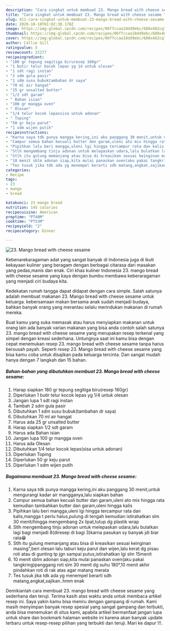 ```yaml
---
description: "Cara singkat untuk membuat 23. Mango bread with cheese sesame Terbukti"
title: "Cara singkat untuk membuat 23. Mango bread with cheese sesame Terbukti"
slug: 411-cara-singkat-untuk-membuat-23-mango-bread-with-cheese-sesame-terbukti
date: 2020-10-10T01:02:30.178Z
image: https://img-global.cpcdn.com/recipes/06ffccaa18dd9ebc/680x482cq70/23-mango-bread-with-cheese-sesame-foto-resep-utama.jpg
thumbnail: https://img-global.cpcdn.com/recipes/06ffccaa18dd9ebc/680x482cq70/23-mango-bread-with-cheese-sesame-foto-resep-utama.jpg
cover: https://img-global.cpcdn.com/recipes/06ffccaa18dd9ebc/680x482cq70/23-mango-bread-with-cheese-sesame-foto-resep-utama.jpg
author: Callie Gill
ratingvalue: 5
reviewcount: 22177
recipeingredient:
- "180 gr tepung segitiga biruresep 160gr"
- "1 butir telur kocok lepas yg 14 untuk olesan"
- "1 sdt ragi instan"
- "2 sdm gula pasir"
- "1 sdm susu bubuktambahan dr saya"
- "70 ml air hangat"
- "25 gr unsalted butter"
- "1/2 sdt garam"
- " Bahan isian"
- "100 gr mangga oven"
- " Olesan"
- "1/4 telur kocok lepassisa untuk adonan"
- " Toping"
- "50 gr keju parut"
- "1 sdm wijen putih"
recipeinstructions:
- "Karna saya tdk punya mangga kering,ini aku panggang 30 menit,untuk mengurangi kadar air mangganya,lalu siapkan bahan"
- "Campur semua bahan kecuali butter dan garam,uleni ato mix hingga rata kemudian tambahkan butter dan garam,uleni hingga kalis"
- "Pipihkan lalu beri mangga,uleni lgi hingga tercampur rata dan kalis,mangga t perlu halus,pulung di tengah kemudian istirahatkan slm 30 menit/hingga mengembang 2x lipat,tutup dg plastik wrap"
- "Stlh mengembang tinju adonan untuk melepaskan udara,lalu bulatkan lagi bagi menjadi 8(diresep di bagi 3)karna pasukan sy banyak jdi biar rata😁"
- "Stlh itu gulung memanjang atau bisa di kreasikan sesuai keinginan masing&#34;,beri olesan lalu taburi keju parut dan wijen,lalu kerat dg pisau roti atau di gunting tp jgn sampai putus,istirahatkan lgi slm 15menit"
- "10 menit sblm adonan siap,kita mulai panaskan oven(aku pakai tangkring)panggang roti slm 30 menit dg suhu 180°,10 menit akhir pindahkan roti di rak atas agar matang merata"
- "Tes tusuk jika tdk ada yg menempel berarti sdh matang,angkat,sajikan..hmm enak"
categories:
- Recipe
tags:
- 23
- mango
- bread

katakunci: 23 mango bread 
nutrition: 145 calories
recipecuisine: American
preptime: "PT40M"
cooktime: "PT53M"
recipeyield: "2"
recipecategory: Dinner

---
```



![23. Mango bread with cheese sesame](https://img-global.cpcdn.com/recipes/06ffccaa18dd9ebc/680x482cq70/23-mango-bread-with-cheese-sesame-foto-resep-utama.jpg)

Kebenarekaragaman adat yang sangat banyak di Indonesia juga di ikuti kekayaan kuliner yang beragam dengan berbagai citarasa dari masakan yang pedas,manis dan enak. Ciri khas kuliner Indonesia 23. mango bread with cheese sesame yang kaya dengan bumbu membawa keberaragaman yang menjadi ciri budaya kita.




Kedekatan rumah tangga dapat didapat dengan cara simple. Salah satunya adalah membuat makanan 23. Mango bread with cheese sesame untuk keluarga. kebersamaan makan bersama anak sudah menjadi budaya, bahkan banyak orang yang merantau selalu merindukan makanan di rumah mereka.

Buat kamu yang suka memasak atau harus menyiapkan makanan untuk orang lain ada banyak varian makanan yang bisa anda contoh salah satunya 23. mango bread with cheese sesame yang merupakan resep terkenal yang simpel dengan kreasi sederhana. Untungnya saat ini kamu bisa dengan cepat menemukan resep 23. mango bread with cheese sesame tanpa harus bersusah payah.
Seperti resep 23. Mango bread with cheese sesame yang bisa kamu coba untuk disajikan pada keluarga tercinta. Dan sangat mudah hanya dengan 7 langkah dan 15 bahan.


<!--inarticleads1-->

##### Bahan-bahan yang dibutuhkan membuat 23. Mango bread with cheese sesame:

1. Harap siapkan 180 gr tepung segitiga biru(resep 160gr)
1. Diperlukan 1 butir telur kocok lepas yg 1/4 untuk olesan
1. Jangan lupa 1 sdt ragi instan
1. Tambah 2 sdm gula pasir
1. Dibutuhkan 1 sdm susu bubuk(tambahan dr saya)
1. Dibutuhkan 70 ml air hangat
1. Harus ada 25 gr unsalted butter
1. Harap siapkan 1/2 sdt garam
1. Harus ada  Bahan isian
1. Jangan lupa 100 gr mangga oven
1. Harus ada  Olesan
1. Dibutuhkan 1/4 telur kocok lepas(sisa untuk adonan)
1. Diperlukan  Toping
1. Diperlukan 50 gr keju parut
1. Diperlukan 1 sdm wijen putih




<!--inarticleads2-->

##### Bagaimana membuat  23. Mango bread with cheese sesame:

1. Karna saya tdk punya mangga kering,ini aku panggang 30 menit,untuk mengurangi kadar air mangganya,lalu siapkan bahan
1. Campur semua bahan kecuali butter dan garam,uleni ato mix hingga rata kemudian tambahkan butter dan garam,uleni hingga kalis
1. Pipihkan lalu beri mangga,uleni lgi hingga tercampur rata dan kalis,mangga t perlu halus,pulung di tengah kemudian istirahatkan slm 30 menit/hingga mengembang 2x lipat,tutup dg plastik wrap
1. Stlh mengembang tinju adonan untuk melepaskan udara,lalu bulatkan lagi bagi menjadi 8(diresep di bagi 3)karna pasukan sy banyak jdi biar rata😁
1. Stlh itu gulung memanjang atau bisa di kreasikan sesuai keinginan masing&#34;,beri olesan lalu taburi keju parut dan wijen,lalu kerat dg pisau roti atau di gunting tp jgn sampai putus,istirahatkan lgi slm 15menit
1. 10 menit sblm adonan siap,kita mulai panaskan oven(aku pakai tangkring)panggang roti slm 30 menit dg suhu 180°,10 menit akhir pindahkan roti di rak atas agar matang merata
1. Tes tusuk jika tdk ada yg menempel berarti sdh matang,angkat,sajikan..hmm enak




Demikianlah cara membuat 23. mango bread with cheese sesame yang sederhana dan teruji. Terima kasih atas waktu anda untuk membaca artikel resep ini. Saya yakin kamu bisa meniru dengan gampang di rumah. Kami masih menyimpan banyak resep spesial yang sangat gampang dan terbukti, anda bisa menemukan di situs kami, apabila artikel bermanfaat jangan lupa untuk share dan bookmark halaman website ini karena akan banyak update terbaru untuk resep-resep pilihan yang terbukti dan teruji. Mari ke dapur !!!. 
